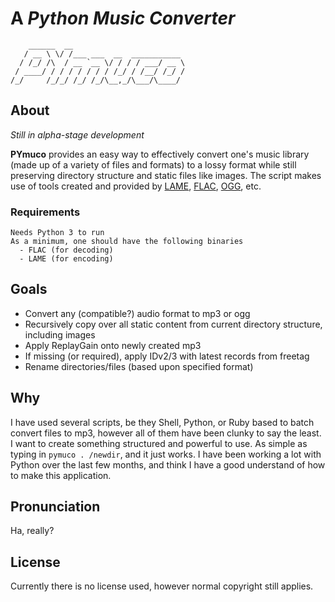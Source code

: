 A *Python Music Converter*
==========================

        ______  __                         
       / __ \ \/ /___ ___  __  ___________ 
      / /_/ /\  / __ `__ \/ / / / ___/ __ \
     / ____/ / / / / / / / /_/ / /__/ /_/ /
    /_/     /_/_/ /_/ /_/\__,_/\___/\____/

About
-----

*Still in alpha-stage development*

**PYmuco** provides an easy way to effectively convert one's music library
(made up of a variety of files and formats) to a lossy format while still
preserving directory structure and static files like images. The script makes
use of tools created and provided by [LAME][lame], [FLAC][flac], [OGG][ogg],
etc.

### Requirements

    Needs Python 3 to run
    As a minimum, one should have the following binaries
      - FLAC (for decoding)
      - LAME (for encoding)

Goals
-----

 * Convert any (compatible?) audio format to mp3 or ogg
 * Recursively copy over all static content from current directory structure,
   including images
 * Apply ReplayGain onto newly created mp3
 * If missing (or required), apply IDv2/3 with latest records from freetag
 * Rename directories/files (based upon specified format)

Why
---

I have used several scripts, be they Shell, Python, or Ruby based to batch
convert files to mp3, however all of them have been clunky to say the least. I
want to create something structured and powerful to use. As simple as typing in
`pymuco . /newdir`, and it just works. I have been working a lot with Python
over the last few months, and think I have a good understand of how to make
this application.

Pronunciation
-------------

Ha, really?

License
-------

Currently there is no license used, however normal copyright still applies.

[lame]: http://lame.sourceforge.net/ "LAME MP3 Encoder"
[flac]: https://xiph.org/flac/ "free lossless audio codec"
[ogg]: http://www.xiph.org/ogg/ "The OGG container format"
